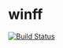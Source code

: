 # winff

[![Build Status](https://travis-ci.org/UnitedRPMs/winff.svg?branch=master)](https://travis-ci.org/UnitedRPMs/winff)
